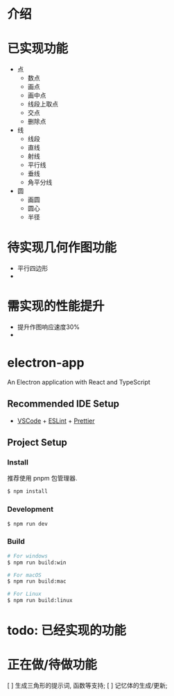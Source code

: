 # 介绍

# 已实现功能
- 点
  - 数点
  - 画点
  - 画中点
  - 线段上取点
  - 交点
  - 删除点
- 线
  - 线段
  - 直线
  - 射线
  - 平行线
  - 垂线
  - 角平分线
- 圆
  - 画圆
  - 圆心
  - 半径

# 待实现几何作图功能

- 平行四边形
- 

# 需实现的性能提升
- 提升作图响应速度30%
- 

# electron-app

An Electron application with React and TypeScript


## Recommended IDE Setup

- [VSCode](https://code.visualstudio.com/) + [ESLint](https://marketplace.visualstudio.com/items?itemName=dbaeumer.vscode-eslint) + [Prettier](https://marketplace.visualstudio.com/items?itemName=esbenp.prettier-vscode)

## Project Setup

### Install

推荐使用 pnpm 包管理器.


```bash
$ npm install
```

### Development

```bash
$ npm run dev
```

### Build

```bash
# For windows
$ npm run build:win

# For macOS
$ npm run build:mac

# For Linux
$ npm run build:linux
```

# todo: 已经实现的功能

# 正在做/待做功能 

[ ] 生成三角形的提示词, 函数等支持;
[ ] 记忆体的生成/更新;

